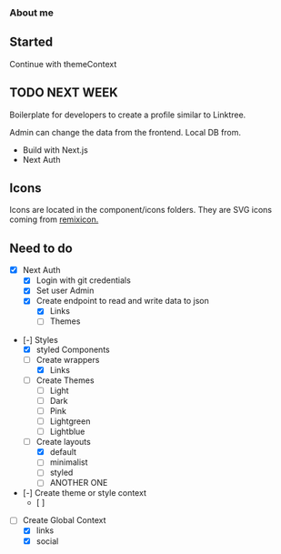 ### About me

## Started

Continue with themeContext

## TODO NEXT WEEK

Boilerplate for developers to create a profile similar to Linktree.

Admin can change the data from the frontend. Local DB from.

- Build with Next.js
- Next Auth

## Icons

Icons are located in the component/icons folders. They are SVG icons coming from [remixicon.](https://remixicon.com/)

## Need to do

- [x] Next Auth
  - [x] Login with git credentials
  - [x] Set user Admin
  - [x] Create endpoint to read and write data to json
    - [x] Links
    - [ ] Themes
- [-] Styles
  - [x] styled Components
  - [ ] Create wrappers
    - [x] Links
  - [ ] Create Themes
    - [ ] Light
    - [ ] Dark
    - [ ] Pink
    - [ ] Lightgreen
    - [ ] Lightblue
  - [ ] Create layouts
    - [x] default
    - [ ] minimalist
    - [ ] styled
    - [ ] ANOTHER ONE
- [-] Create theme or style context
  - [ ]
- [ ] Create Global Context
  - [x] links
  - [x] social
